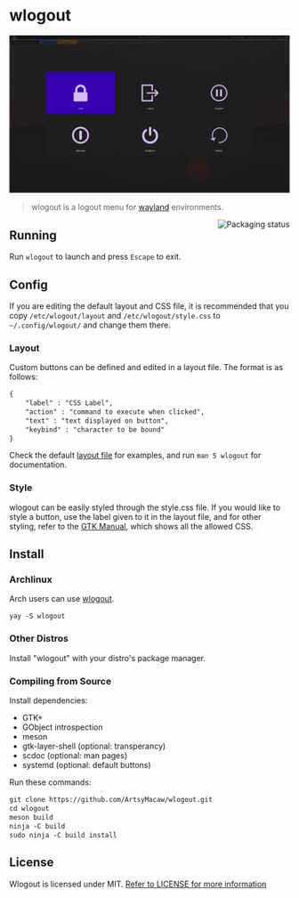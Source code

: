 # wlogout
![Example](example.png)
> wlogout is a logout menu for [wayland](https://wayland.freedesktop.org/) environments.

<a href="https://repology.org/project/wlogout/versions">
    <img src="https://repology.org/badge/vertical-allrepos/wlogout.svg" alt="Packaging status" align="right">
</a>

## Running
Run `wlogout` to launch and press `Escape` to exit.
## Config
If you are editing the default layout and CSS file, it is recommended that you copy `/etc/wlogout/layout` and `/etc/wlogout/style.css` to `~/.config/wlogout/` and change them there.
### Layout
Custom buttons can be defined and edited in a layout file. The format is as follows:
```
{
    "label" : "CSS Label",
    "action" : "command to execute when clicked",
    "text" : "text displayed on button",
    "keybind" : "character to be bound"
}
```
Check the default [layout file](layout) for examples, and run `man 5 wlogout` for documentation.
### Style
wlogout can be easily styled through the style.css file. If you would like to style a button, use the label given to it in the layout file, and for other styling, refer to the [GTK Manual](https://developer.gnome.org/gtk3/stable/chap-css-properties.html), which shows all the allowed CSS.
## Install
### Archlinux
Arch users can use [wlogout](https://aur.archlinux.org/packages/wlogout/).
```
yay -S wlogout
```
### Other Distros
Install "wlogout" with your distro's package manager.
### Compiling from Source
Install dependencies:
* GTK+
* GObject introspection
* meson
* gtk-layer-shell (optional: transperancy)
* scdoc (optional: man pages)
* systemd (optional: default buttons)

Run these commands:
```
git clone https://github.com/ArtsyMacaw/wlogout.git
cd wlogout
meson build
ninja -C build
sudo ninja -C build install
```
## License
Wlogout is licensed under MIT. [Refer to LICENSE for more information](LICENSE)

